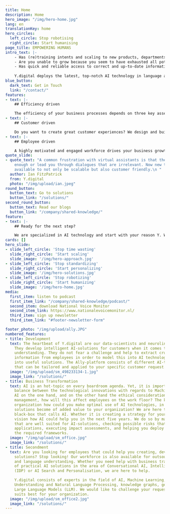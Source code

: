 ```yaml
---
title: Home
description: Home
hero_image: "/img/hero-home.jpg"
lang: en
translationKey: home
hero_circles:
  left_circle: Stop robotising
  right_circle: Start humanising
page_title: EMPOWERING HUMANS
intro_text: |-
    - Has (re)training intents and scaling to new products, departments or brands become a problem? 
    - Are you unable to grow because you seem to have exhausted all potential of the current RPA technology?
    - Has quick and reliable access to correct and up-to-date information in your systems – such as your knowledge base, Sharepoint, intranet, your CRM and the website – become an issue?
    
    Y.digital deploys the latest, top-notch AI technology in language and cognition to support organizations, and their customers and employees. We believe technology should be complementary to the tasks a user - customer or employee - performs. The Ally platform includes a comprehensive toolkit of proven technologies in language understanding and AI, including NLP, NLU, semantic search, knowledge graphs, OCR/ICR and LLMs. These technologies all support the possibility to  model your (internal) business information to instantly offer the right knowledge just when you need it. 
blue_button:
  dark_text: Get in Touch
  link: "/contact/"
features:
- text: |-
    ## Efficiency driven

    The efficiency of your business processes depends on three key assets of your organization: employees, knowledge and systems. We capture human intelligence in our solutions for Intelligent Document Processing. Applying this in your business will significantly increase efficiency and quality. Key results: scalability, improved accuracy, increased productivity and a significant cost reduction.
- text: |-
    ## Customer driven

    Do you want to create great customer experiences? We design and build AI-powered solutions that play an important role throughout the customer journey. With our advanced conversational AI technology we deliver outstanding chatbots and voice assistants. Key results: more intelligent conversations, high first time right resolution and increased customer satisfaction.
- text: |-
    ## Employee driven

    A highly motivated and engaged workforce drives your business growth. Our digital AI assistants support your employees, by providing relevant information and knowledge, suggesting decisions, processing documents or automating repetitive work. Key results: more satisfied employees, higher quality, less workload, less repetitive work and increased flexibility.
quote_slide:
- quote_text: "A common frustration with virtual assistants is that they do not understand
    enough or lead you through dialogues that are irrelevant. Now new technology is
    available to not only be scalable but also customer friendly.\n "
  author: Ian FitzPatrick
  from: Y.digital
  photo: "/img/upload/ian.jpeg"
round_button:
  button_text: Go to solutions
  button_link: "/solutions/"
second_round_button:
  button_text: Read our blogs
  button_link: "/company/shared-knowledge/"
feature:
- text: |-
    ## Ready for the next step?

    We are specialized in AI technology and start with your reason Y. Would you like to know what value this can add to your organization? [Please contact us](/contact/ "Please contact us")
cards: []
hero_slide:
- slide_left_circle: 'Stop time wasting'
  slide_right_circle: 'Start scaling'
  slide_image: '/img/hero-approach.jpg'
- slide_left_circle: 'Stop standardizing'
  slide_right_circle: 'Start personalizing'
  slide_image: '/img/hero-solutions.jpg'
- slide_left_circle: 'Stop robotizing'
  slide_right_circle: 'Start humanizing'
  slide_image: '/img/hero-home.jpg'
media:
  first_item: listen to podcast
  first_item_link: "/company/shared-knowledge/podcast/"
  second_item: download National Voice Monitor
  second_item_link: https://www.nationalevoicemonitor.nl/
  third_item: sign up newsletter
  third_item_link: "#footer-newsletter-form"

footer_photo: "/img/upload/ally.JPG"
numbered_features:
- title: Development
  text: The heartbeat of Y.digital are our data-scientists and neurolinguists. 
    They develop intelligent AI-solutions for customers when it comes to language 
    understanding. They do not fear a challenge and help to extract crucial business 
    information from employees in order to model this into AI technology and make it 
    into useful solutions. The Ally-platform consists of different AI-technologies, 
    that can be tailored and applied to your specific customer request. 
  image: "/img/upload/sm_498233134-1.jpg"
  image_link: "/solutions/" 
- title: Business Transformation
  text: AI is an hot-topic on every boardroom agenda. Yet, it is important to keep a healthy 
    balance between the technological innovations with regards to Machine Learning, Generative 
    AI on the one hand, and on the other hand the ethical considerations and the practical change 
    management, how will this affect employees on the work floor? The key question is - As an 
    organization how could you make optimal use of AI technologies, in order to make sure that AI 
    solutions become of added value to your organization? We are here to help you deconstruct the 
    black-box that calls AI. Whether it is creating a strategy for your business or developing a 
    vision how AI could help you in the next five years. We do so by mapping possible use-cases 
    that are well suited for AI-solutions, checking possible risks that may occur when working with AI 
    applications, executing impact assessments, and helping you deploy new ways of working with 
    the required frameworks. 
  image: "/img/upload/sm_office.jpg"
  image_link: "/solutions/" 
- title: Secondment
  text: Are you looking for employees that could help you creating, developing and implementing AI 
    solutions? Stop looking! Our workforce is also available for outsourcing in the field of AI 
    and language understanding. Whether you need help with business transformation, the development 
    of practical AI solutions in the area of Conversational AI, Intelligent Document Processing 
    (IDP) or AI Search and Personalisation, we are here to help. 

    Y.digital consists of experts in the field of AI, Machine Learning, Deep Learning, Natural Language 
    Understanding and Natural Language Processing, knowledge graphs, generative AI and applying 
    Large Language Models (LLM). We would like to challenge your request, finding out which route 
    suits best for your organization.
  image: "/img/upload/sm_office2.jpg"
  image_link: "/solutions/" 
---
```

